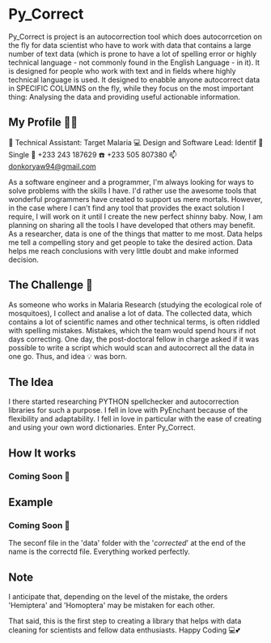 # Py_Correct

Py_Correct is project is an autocorrection tool which does autocorrcetion on the fly for data scientist who have to work with data that contains a large number of text data (which is prone to have a lot of spelling error or highly technical language - not commonly found in the English Language - in it). It is designed for people who work with text and in fields where highly technical language is used. It designed to enabble anyone autocorrect data in SPECIFIC COLUMNS on the fly, while they focus on the most important thing: Analysing the data and providing useful actionable information.

## My Profile 👨‍💻
🔬 Technical Assistant: Target Malaria
💻 Design and Software Lead: Identif
💏 Single
📱 +233 243 187629
☎️ +233 505 807380
📫 donkoryaw94@gmail.com

As a software engineer and a programmer, I'm always looking for ways to solve problems with the skills I have. I'd rather use the awesome tools that wonderful programmers have created to support us mere mortals. However, in the case where I can't find any tool that provides the exact solution I require, I will work on it until I create the new perfect shinny baby. Now, I am planning on sharing all the tools I have developed that others may benefit. As a researcher, data is one of the things that matter to me most. Data helps me tell a compelling story and get people to take the desired action. Data helps me reach conclusions with very little doubt and make informed decision.

## The Challenge 💭
As someone who works in Malaria Research (studying the ecological role of mosquitoes), I collect and analise a lot of data. The collected data, which contains a lot of scientific names and other technical terms, is often riddled with spelling mistakes. Mistakes, which the team would spend hours if not days correcting. One day, the post-doctoral fellow in charge asked if it was possible to write a script which would scan and autocorrect all the data in one go. Thus, and idea 💡 was born.

## The Idea
I there started researching PYTHON spellchecker and autocorrection libraries for such a purpose. I fell in love with PyEnchant because of the flexibility and adaptability. I fell in love in particular with the ease of creating and using your own word dictionaries. Enter Py_Correct. 

## How It works
### Coming Soon 🚧

## Example 
### Coming Soon 🚧


The seconf file in the 'data' folder with the '_corrected_' at the end of the name is the correctd file. Everything worked perfectly.

## Note
I anticipate that, depending on the level of the mistake, the orders 'Hemiptera' and 'Homoptera' may be mistaken for each other. 

That said, this is the first step to creating a library that helps with data cleaning for scientists and fellow data enthusiasts. Happy Coding 💻💕

